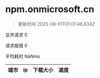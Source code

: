 
  # npm.onmicrosoft.cn

  > 更新时间 2025-08-01T01:01:48.834Z
  
  总共请求 0

  请求报错 0

  平均耗时 NaNms

|城市|ip|下载大小|速度|
|-----|----------|---|---|

  